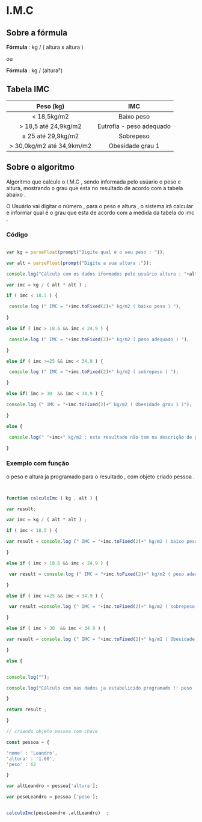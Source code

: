 # I.M.C

## Sobre a fórmula 

<p> <strong>Fórmula</strong> : kg / ( altura x altura ) </p>
<p> ou </p>
<p> <strong>Fórmula </strong> : kg / (altura²) </p>

## Tabela IMC
|Peso (kg) | IMC |
|:--:|:--:|
| < 18,5kg/m2 | Baixo peso |
| > 18,5 até 24,9kg/m2 | Eutrofia - peso adequado |
| ≥ 25 até 29,9kg/m2 | Sobrepeso |
| > 30,0kg/m2 até 34,9km/m2 | Obesidade grau 1 |

## Sobre o algoritmo 

<p>Algoritmo que calcule o I.M.C  , sendo informada pelo usúario o peso e altura, mostrando o grau que esta no resultado de acordo com a tabela abaixo .</p>

<p>O Usuário vai digitar o número , para o peso e altura , o sistema irá calcular e informar qual é o grau que esta de acordo com a medida da tabela do imc . </p>

### Código 

```javascript

var kg = parseFloat(prompt("Digite qual é o seu peso : "));

var alt = parseFloat(prompt("Digite a sua altura :"));

console.log("Cálculo com os dados iformados pelo usuário altura : "+alt+" peso : "+kg+" ");

var imc = kg / ( alt * alt ) ; 

if ( imc < 18.5 ) {

 console.log (" IMC = "+imc.toFixed(2)+" kg/m2 ( baixo peso ) ");
 
}

else if ( imc > 18.6 && imc < 24.9 ) {

 console.log (" IMC = "+imc.toFixed(2)+" kg/m2 ( peso adequado ) ");

}

else if ( imc >=25 && imc < 34.9 ) {

 console.log (" IMC = "+imc.toFixed(2)+" kg/m2 ( sobrepeso ) ");

}

else if( imc > 30  && imc < 34.9 ) {

console.log (" IMC = "+imc.toFixed(2)+" kg/m2 ( Obesidade grau 1 )");

}

else {

 console.log(" "+imc+" kg/m2 : este resultado não tem na descrição de grau do imc na tabela I.M.C ");

}


```

### Exemplo com função 

<p> o peso e altura ja programado para o resultado , com objeto criado pessoa .  </p>

```javascript 


function calculoImc ( kg , alt ) {

var result;

var imc = kg / ( alt * alt ) ; 

if ( imc < 18.5 ) {

var result = console.log (" IMC = "+imc.toFixed(2)+" kg/m2 ( baixo peso ) ");

}

else if ( imc > 18.6 && imc < 24.9 ) {

 var result = console.log (" IMC = "+imc.toFixed(2)+" kg/m2 ( peso adequado ) ");

}

else if ( imc >=25 && imc < 34.9 ) {

 var result =console.log (" IMC = "+imc.toFixed(2)+" kg/m2 ( sobrepeso ) ");

}

else if ( imc > 30  && imc < 34.9 ) {

var result = console.log (" IMC = "+imc.toFixed(2)+" kg/m2 ( Obesidade grau 1 )");

}

else {


console.log("");

console.log("Cálculo com oas dados ja estabelicido programado !! peso : 62 altura : 1.60 ");

}

return result ;

}

// criando objeto pessoa com chave

const pessoa = {

'nome' : 'Leandro',
'altura' : '1.60',
'peso' : 62 

}

var altLeandro = pessoa['altura'];

var pesoLeandro = pessoa ['peso'];


calculoImc(pesoLeandro ,altLeandro)  ; 


```
